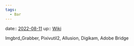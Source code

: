 ```yaml
---
tags:
  - Bar
---
```


date:: [2022-08-11](Daily_Note/2022-08-11.md)
up:: [Wiki](Wiki.md)

Imgbrd_Grabber, Pixivutil2, Allusion, Digikam, Adobe Bridge

